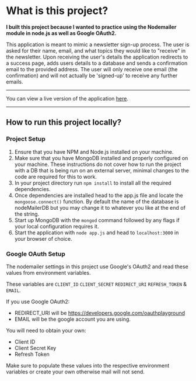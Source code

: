 # What is this project?

**I built this project because I wanted to practice using the Nodemailer module in node.js as well as Google OAuth2.**

This application is meant to mimic a newsletter sign-up process. The user is asked for their name, email, and what topics they would like to "receive" in the newsletter. Upon receiving the user's details the application redirects to a success page, adds users details to a database and sends a confirmation email to the provided address. The user will only receive one email (the confirmation) and will not actually be 'signed-up' to receive any further emails.

---

You can view a live version of the application [here](https://kirill-nodemailer-newsletter.herokuapp.com/).

---

## How to run this project locally?

### Project Setup
1. Ensure that you have NPM and Node.js installed on your machine.
2. Make sure that you have MongoDB installed and properly configured on your machine. These instructions do not cover how to run the project with a DB that is being run on an external server, minimal changes to the code are required for this to work.
3. In your project directory run `npm install` to install all the required dependencies.
4. Once dependencies are installed head to the app.js file and locate the `mongoose.connect()` function. By default the name of the database is nodeMailerDB but you may change it to whatever you like at the end of the string.
5. Start up MongoDB with the `mongod` command followed by any flags if your local configuration requires it.
6. Start the application with `node app.js` and head to `localhost:3000` in your browser of choice.

### Google OAuth Setup
The nodemailer settings in this project use Google's OAuth2 and read these values from environment variables.

These variables are `CLIENT_ID` `CLIENT_SECRET` `REDIRECT_URI` `REFRESH_TOKEN` & `EMAIL`.

If you use Google OAuth2: 
- REDIRECT_URI will be https://developers.google.com/oauthplayground
- EMAIL will be the google account you are using.

You will need to obtain your own: 
- Client ID
- Client Secret Key
- Refresh Token

Make sure to populate these values into the respective environment variables or create your own otherwise mail will not send.